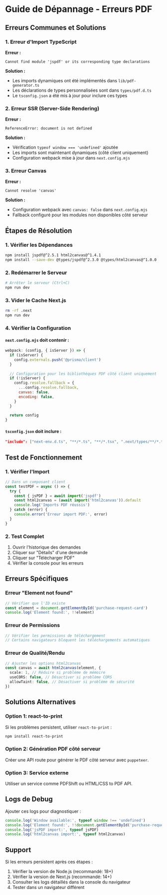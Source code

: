 # Guide de Dépannage - Erreurs PDF

## Erreurs Communes et Solutions

### 1. Erreur d'Import TypeScript

**Erreur :**
```
Cannot find module 'jspdf' or its corresponding type declarations
```

**Solution :**
- Les imports dynamiques ont été implémentés dans `lib/pdf-generator.ts`
- Les déclarations de types personnalisées sont dans `types/pdf.d.ts`
- Le `tsconfig.json` a été mis à jour pour inclure ces types

### 2. Erreur SSR (Server-Side Rendering)

**Erreur :**
```
ReferenceError: document is not defined
```

**Solution :**
- Vérification `typeof window === 'undefined'` ajoutée
- Les imports sont maintenant dynamiques (côté client uniquement)
- Configuration webpack mise à jour dans `next.config.mjs`

### 3. Erreur Canvas

**Erreur :**
```
Cannot resolve 'canvas'
```

**Solution :**
- Configuration webpack avec `canvas: false` dans `next.config.mjs`
- Fallback configuré pour les modules non disponibles côté serveur

## Étapes de Résolution

### 1. Vérifier les Dépendances
```bash
npm install jspdf@^2.5.1 html2canvas@^1.4.1
npm install --save-dev @types/jspdf@^2.3.0 @types/html2canvas@^1.0.0
```

### 2. Redémarrer le Serveur
```bash
# Arrêter le serveur (Ctrl+C)
npm run dev
```

### 3. Vider le Cache Next.js
```bash
rm -rf .next
npm run dev
```

### 4. Vérifier la Configuration

#### `next.config.mjs` doit contenir :
```javascript
webpack: (config, { isServer }) => {
  if (isServer) {
    config.externals.push('@prisma/client')
  }
  
  // Configuration pour les bibliothèques PDF côté client uniquement
  if (!isServer) {
    config.resolve.fallback = {
      ...config.resolve.fallback,
      canvas: false,
      encoding: false,
    }
  }
  
  return config
}
```

#### `tsconfig.json` doit inclure :
```json
"include": ["next-env.d.ts", "**/*.ts", "**/*.tsx", ".next/types/**/*.ts", "types/**/*.d.ts"]
```

## Test de Fonctionnement

### 1. Vérifier l'Import
```typescript
// Dans un composant client
const testPDF = async () => {
  try {
    const { jsPDF } = await import('jspdf')
    const html2canvas = (await import('html2canvas')).default
    console.log('Imports PDF réussis')
  } catch (error) {
    console.error('Erreur import PDF:', error)
  }
}
```

### 2. Test Complet
1. Ouvrir l'historique des demandes
2. Cliquer sur "Détails" d'une demande
3. Cliquer sur "Télécharger PDF"
4. Vérifier la console pour les erreurs

## Erreurs Spécifiques

### Erreur "Element not found"
```typescript
// Vérifier que l'ID existe
const element = document.getElementById('purchase-request-card')
console.log('Element found:', !!element)
```

### Erreur de Permissions
```typescript
// Vérifier les permissions de téléchargement
// Certains navigateurs bloquent les téléchargements automatiques
```

### Erreur de Qualité/Rendu
```typescript
// Ajuster les options html2canvas
const canvas = await html2canvas(element, {
  scale: 1, // Réduire si problème de mémoire
  useCORS: false, // Désactiver si problème CORS
  allowTaint: false, // Désactiver si problème de sécurité
})
```

## Solutions Alternatives

### Option 1: react-to-print
Si les problèmes persistent, utiliser `react-to-print` :
```bash
npm install react-to-print
```

### Option 2: Génération PDF côté serveur
Créer une API route pour générer le PDF côté serveur avec `puppeteer`.

### Option 3: Service externe
Utiliser un service comme PDFShift ou HTML/CSS to PDF API.

## Logs de Debug

Ajouter ces logs pour diagnostiquer :
```typescript
console.log('Window available:', typeof window !== 'undefined')
console.log('Element found:', !!document.getElementById('purchase-request-card'))
console.log('jsPDF import:', typeof jsPDF)
console.log('html2canvas import:', typeof html2canvas)
```

## Support

Si les erreurs persistent après ces étapes :
1. Vérifier la version de Node.js (recommandé: 18+)
2. Vérifier la version de Next.js (recommandé: 14+)
3. Consulter les logs détaillés dans la console du navigateur
4. Tester dans un navigateur différent
